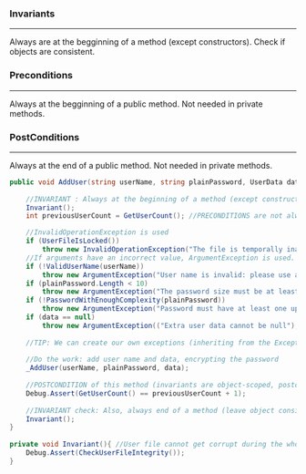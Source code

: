
### Invariants
---
Always are at the begginning of a method (except constructors). Check if objects are consistent.

### Preconditions
---
Always at the begginning of a public method. Not needed in private methods.

### PostConditions
---
Always at the end of a public method. Not needed in private methods.

````C#
public void AddUser(string userName, string plainPassword, UserData data) //no throws clause!!{ 
	
	//INVARIANT : Always at the beginning of a method (except constructors). Is object consistent? 
	Invariant(); 
	int previousUserCount = GetUserCount(); //PRECONDITIONS are not always wrong parameters: object can be in an invalid state.

	//InvalidOperationException is used 
	if (UserFileIsLocked()) 
		throw new InvalidOperationException("The file is temporally inaccessible"); 
	//If arguments have an incorrect value, ArgumentException is used. 
	if (!ValidUserName(userName)) 
		throw new ArgumentException("User name is invalid: please use a non-existing, non-null user name"); 
	if (plainPassword.Length < 10) 
		throw new ArgumentException("The password size must be at least 10"); 
	if (!PasswordWithEnoughComplexity(plainPassword)) 
		throw new ArgumentException("Password must have at least one upper and lowercase char, number and symbol"); 
	if (data == null) 
		throw new ArgumentException(("Extra user data cannot be null");
									
	//TIP: We can create our own exceptions (inheriting from the Exception class) for this, but normally //ArgumentException and InvalidOperationException are enough for most cases 
									
	//Do the work: add user name and data, encrypting the password 
	_AddUser(userName, plainPassword, data); 
									
	//POSTCONDITION of this method (invariants are object-scoped, postconditions are methodscoped) 
	Debug.Assert(GetUserCount() == previousUserCount + 1); 
	
	//INVARIANT check: Also, always end of a method (leave object consistent) 
	Invariant(); 
}
									
private void Invariant(){ //User file cannot get corrupt during the whole execution 
	Debug.Assert(CheckUserFileIntegrity()); 
}
````